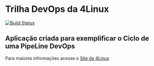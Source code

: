 # Trilha DevOps da 4Linux

<!-- Altere a Flag abaixo com sua URL do Travis -->
[![Build Status](https://travis-ci.org/nenodias/DevOpsLab-HelloWorld.svg?branch=master)](https://travis-ci.org/nenodias/DevOpsLab-HelloWorld)

## Aplicação criada para exemplificar o Ciclo de uma PipeLine DevOps


Para maiores informações acesse o [Site da 4Linux](https://www.4linux.com.br/cursos/devops)
